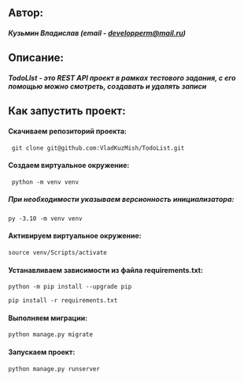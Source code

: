 ## Автор:
##### Кузьмин Владислав (email - developperm@mail.ru)
## Описание:
##### TodoLIst - это REST API проект в рамках тестового задания, с его помощью можно смотреть, создавать и удалять записи
## Как запустить проект:
#### Скачиваем репозиторий проекта:
``` git clone git@github.com:VladKuzMish/TodoList.git```
#### Создаем виртуальное окружение:
``` python -m venv venv```
##### При необходимости указываем версионность инициализатора:
```py -3.10 -m venv venv```
#### Активируем виртуальное окружение: 
```source venv/Scripts/activate```
#### Устанавливаем зависимости из файла requirements.txt:
```python -m pip install --upgrade pip```

```pip install -r requirements.txt```
#### Выполняем миграции:

```python manage.py migrate```
#### Запускаем проект:

```python manage.py runserver```

